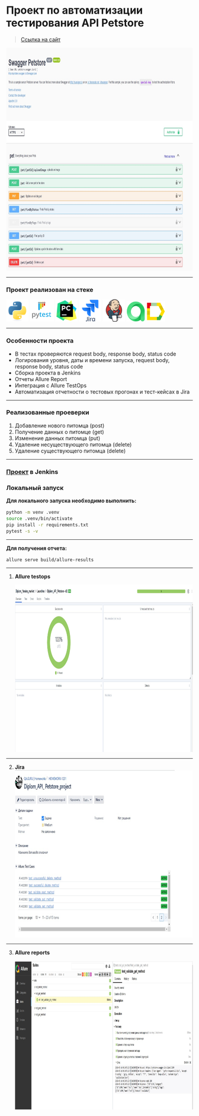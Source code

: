 # Проект по автоматизации тестирования API Petstore

> <a target="_blank" href="https://petstore.swagger.io/#/">Ссылка на сайт</a>

<img src="petstore_swagger_tests/resources/images/API_petstore.jpg" width="1000" height="600"/>

*** 

### Проект реализован на стеке

<img src="petstore_swagger_tests/resources/pictures/python-original.svg" width="60" height="60"/> <img src="petstore_swagger_tests/resources/pictures/pytest-original-wordmark.svg" width="65" height="60"/> <img src="petstore_swagger_tests/resources/pictures/pycharm-original.svg" width="60" height="60"/> <img src="petstore_swagger_tests/resources/pictures/jira-original-wordmark.svg" width="60" height="60"/> <img src="petstore_swagger_tests/resources/pictures/jenkins-original.svg" width="60" height="60"/> <img src="petstore_swagger_tests/resources/pictures/allure_testops.png" width="50" height="55"/> <img src="petstore_swagger_tests/resources/pictures/allure_report.png" width="50" height="55"/> 

***  

### Особенности проекта

* В тестах проверяются request body, response body, status code
* Логирования уровня, даты и времени запуска, request body, response body, status code
* Сборка проекта в Jenkins
* Отчеты Allure Report
* Интеграция с Allure TestOps
* Автоматизация отчетности о тестовых прогонах и тест-кейсах в Jira

----

### Реализованные проеверки

1. Добавление нового питомца (post)
2. Получение данных о питомце (get)
3. Изменение данных питомца (put)
4. Удаление несуществующего питомца (delete)
5. Удаление существующего питомца (delete)

____

### [Проект](https://jenkins.autotests.cloud/job/Diplom_API_Petstore/) в Jenkins

### Локальный запуск

**Для локального запуска необходимо выполнить:**

```bash
python -m venv .venv
source .venv/bin/activate
pip install -r requirements.txt
pytest -s -v
```

____
**Для получения отчета:**

```bash
allure serve build/allure-results
```

____

1. **Allure testops** 

   <img src="petstore_swagger_tests/resources/images/allure_testops.jpg" width="1000" height="450"/>

___  

2. **Jira**  
   <img src="petstore_swagger_tests/resources/images/api.jpg" width="850" height="450"/>

___  

3. **Allure reports** 

   <img src="petstore_swagger_tests/resources/images/allure_reports.jpg" width="850" height="400"/>
